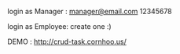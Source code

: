 login as Manager : 
manager@email.com
12345678

login as Employee: create one :) 

DEMO : http://crud-task.cornhoo.us/
